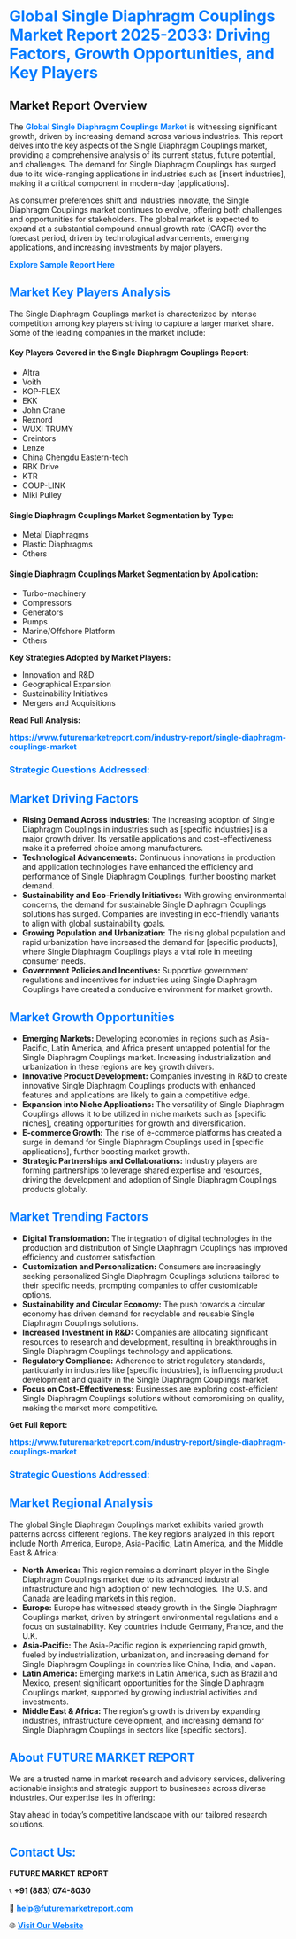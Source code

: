 <h1 style="color: #007BFF;">Global Single Diaphragm Couplings Market Report 2025-2033: Driving Factors, Growth Opportunities, and Key Players</h1>

<section id="overview">
<h2>Market Report Overview</h2>
<p>The <a href="https://www.futuremarketreport.com/industry-report/single-diaphragm-couplings-market" style="color: #007BFF; text-decoration: none;"><strong>Global Single Diaphragm Couplings Market</strong></a> is witnessing significant growth, driven by increasing demand across various industries. This report delves into the key aspects of the Single Diaphragm Couplings market, providing a comprehensive analysis of its current status, future potential, and challenges. The demand for Single Diaphragm Couplings has surged due to its wide-ranging applications in industries such as [insert industries], making it a critical component in modern-day [applications].</p>
<p>As consumer preferences shift and industries innovate, the Single Diaphragm Couplings market continues to evolve, offering both challenges and opportunities for stakeholders. The global market is expected to expand at a substantial compound annual growth rate (CAGR) over the forecast period, driven by technological advancements, emerging applications, and increasing investments by major players.</p>
</section>

<section id="overview">
<p><a href="https://www.futuremarketreport.com/request-sample/reportId=88166" style="color: #007BFF; text-decoration: none;"><strong>Explore Sample Report Here</strong></a></p>
</section>

<section id="key-players">
<h2 style="color: #007BFF;">Market Key Players Analysis</h2>
<p>The Single Diaphragm Couplings market is characterized by intense competition among key players striving to capture a larger market share. Some of the leading companies in the market include:</p>
<h4>Key Players Covered in the Single Diaphragm Couplings Report:</h4>
<ul><li>Altra</li><li>Voith</li><li>KOP-FLEX</li><li>EKK</li><li>John Crane</li><li>Rexnord</li><li>WUXI TRUMY</li><li>Creintors</li><li>Lenze</li><li>China Chengdu Eastern-tech</li><li>RBK Drive</li><li>KTR</li><li>COUP-LINK</li><li>Miki Pulley</li></ul>
<h4>Single Diaphragm Couplings Market Segmentation by Type:</h4>
<ul><li>Metal Diaphragms</li><li>Plastic Diaphragms</li><li>Others</li></ul>

<h4>Single Diaphragm Couplings Market Segmentation by Application:</h4>
<ul><li>Turbo-machinery</li><li>Compressors</li><li>Generators</li><li>Pumps</li><li>Marine/Offshore Platform</li><li>Others</li></ul>
<p><strong>Key Strategies Adopted by Market Players:</strong></p>
<ul>
<li>Innovation and R&D</li>
<li>Geographical Expansion</li>
<li>Sustainability Initiatives</li>
<li>Mergers and Acquisitions</li>
</ul>
</section>

<section>
<p><strong>Read Full Analysis: </strong></p><a href="https://www.futuremarketreport.com/industry-report/single-diaphragm-couplings-market" style="color: #007BFF; text-decoration: none;"><strong>https://www.futuremarketreport.com/industry-report/single-diaphragm-couplings-market</strong></a>
<h3 style="color: #007BFF;">Strategic Questions Addressed:</h3>
</section>

<section id="driving-factors">
<h2 style="color: #007BFF;">Market Driving Factors</h2>
<ul>
<li><strong>Rising Demand Across Industries:</strong> The increasing adoption of Single Diaphragm Couplings in industries such as [specific industries] is a major growth driver. Its versatile applications and cost-effectiveness make it a preferred choice among manufacturers.</li>
<li><strong>Technological Advancements:</strong> Continuous innovations in production and application technologies have enhanced the efficiency and performance of Single Diaphragm Couplings, further boosting market demand.</li>
<li><strong>Sustainability and Eco-Friendly Initiatives:</strong> With growing environmental concerns, the demand for sustainable Single Diaphragm Couplings solutions has surged. Companies are investing in eco-friendly variants to align with global sustainability goals.</li>
<li><strong>Growing Population and Urbanization:</strong> The rising global population and rapid urbanization have increased the demand for [specific products], where Single Diaphragm Couplings plays a vital role in meeting consumer needs.</li>
<li><strong>Government Policies and Incentives:</strong> Supportive government regulations and incentives for industries using Single Diaphragm Couplings have created a conducive environment for market growth.</li>
</ul>
</section>

<section id="growth-opportunities">
<h2 style="color: #007BFF;">Market Growth Opportunities</h2>
<ul>
<li><strong>Emerging Markets:</strong> Developing economies in regions such as Asia-Pacific, Latin America, and Africa present untapped potential for the Single Diaphragm Couplings market. Increasing industrialization and urbanization in these regions are key growth drivers.</li>
<li><strong>Innovative Product Development:</strong> Companies investing in R&D to create innovative Single Diaphragm Couplings products with enhanced features and applications are likely to gain a competitive edge.</li>
<li><strong>Expansion into Niche Applications:</strong> The versatility of Single Diaphragm Couplings allows it to be utilized in niche markets such as [specific niches], creating opportunities for growth and diversification.</li>
<li><strong>E-commerce Growth:</strong> The rise of e-commerce platforms has created a surge in demand for Single Diaphragm Couplings used in [specific applications], further boosting market growth.</li>
<li><strong>Strategic Partnerships and Collaborations:</strong> Industry players are forming partnerships to leverage shared expertise and resources, driving the development and adoption of Single Diaphragm Couplings products globally.</li>
</ul>
</section>

<section id="trending-factors">
<h2 style="color: #007BFF;">Market Trending Factors</h2>
<ul>
<li><strong>Digital Transformation:</strong> The integration of digital technologies in the production and distribution of Single Diaphragm Couplings has improved efficiency and customer satisfaction.</li>
<li><strong>Customization and Personalization:</strong> Consumers are increasingly seeking personalized Single Diaphragm Couplings solutions tailored to their specific needs, prompting companies to offer customizable options.</li>
<li><strong>Sustainability and Circular Economy:</strong> The push towards a circular economy has driven demand for recyclable and reusable Single Diaphragm Couplings solutions.</li>
<li><strong>Increased Investment in R&D:</strong> Companies are allocating significant resources to research and development, resulting in breakthroughs in Single Diaphragm Couplings technology and applications.</li>
<li><strong>Regulatory Compliance:</strong> Adherence to strict regulatory standards, particularly in industries like [specific industries], is influencing product development and quality in the Single Diaphragm Couplings market.</li>
<li><strong>Focus on Cost-Effectiveness:</strong> Businesses are exploring cost-efficient Single Diaphragm Couplings solutions without compromising on quality, making the market more competitive.</li>
</ul>
</section>

<section>
<p><strong>Get Full Report: </strong></p><a href="https://www.futuremarketreport.com/industry-report/single-diaphragm-couplings-market" style="color: #007BFF; text-decoration: none;"><strong>https://www.futuremarketreport.com/industry-report/single-diaphragm-couplings-market</strong></a>
<h3 style="color: #007BFF;">Strategic Questions Addressed:</h3>
</section>


<section id="regional-analysis">
<h2 style="color: #007BFF;">Market Regional Analysis</h2>
<p>The global Single Diaphragm Couplings market exhibits varied growth patterns across different regions. The key regions analyzed in this report include North America, Europe, Asia-Pacific, Latin America, and the Middle East & Africa:</p>
<ul>
<li><strong>North America:</strong> This region remains a dominant player in the Single Diaphragm Couplings market due to its advanced industrial infrastructure and high adoption of new technologies. The U.S. and Canada are leading markets in this region.</li>
<li><strong>Europe:</strong> Europe has witnessed steady growth in the Single Diaphragm Couplings market, driven by stringent environmental regulations and a focus on sustainability. Key countries include Germany, France, and the U.K.</li>
<li><strong>Asia-Pacific:</strong> The Asia-Pacific region is experiencing rapid growth, fueled by industrialization, urbanization, and increasing demand for Single Diaphragm Couplings in countries like China, India, and Japan.</li>
<li><strong>Latin America:</strong> Emerging markets in Latin America, such as Brazil and Mexico, present significant opportunities for the Single Diaphragm Couplings market, supported by growing industrial activities and investments.</li>
<li><strong>Middle East & Africa:</strong> The region’s growth is driven by expanding industries, infrastructure development, and increasing demand for Single Diaphragm Couplings in sectors like [specific sectors].</li>
</ul>
</section>

<footer>
<h2 style="color: #007BFF;">About FUTURE MARKET REPORT</h2>
<p>We are a trusted name in market research and advisory services, delivering actionable insights and strategic support to businesses across diverse industries. Our expertise lies in offering:</p>

<p>Stay ahead in today’s competitive landscape with our tailored research solutions.</p>

<h2 style="color: #007BFF;">Contact Us:</h2>
<p><strong>FUTURE MARKET REPORT</strong></p>
<p>📞 <strong>+91 (883) 074-8030</strong></p>
<p>📧 <strong><a href="mailto:help@futuremarketreport.com" style="color: #007BFF;">help@futuremarketreport.com</a></strong></p>
<p>🌐 <strong><a href="https://www.futuremarketreport.com/" style="color: #007BFF;">Visit Our Website</a></strong></p>
</footer>